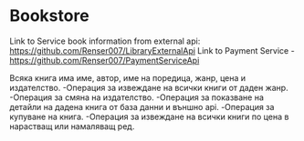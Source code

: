 # Bookstore

Link to Service book information from external api: https://github.com/Renser007/LibraryExternalApi
Link to Payment Service - https://github.com/Renser007/PaymentServiceApi

Всяка книга има име, автор, име на поредица, жанр, цена и издателство.
-Операция за извеждане на всички книги от даден жанр.
-Операция за смяна на издателство.
-Операция за показване на детайли на дадена книга от база данни и външно api.
-Операция за купуване на книга.
-Операция за извеждане на всички книги по цена в нарастващ или намаляващ ред.
